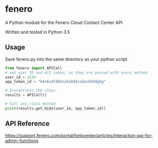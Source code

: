 # fenero
A Python module for the Fenero Cloud Contact Center API

Written and tested in Python 3.5

## Usage

Save fenero.py into the same directory as your python script

```python
from fenero import APICall
# set user ID and API token, as they are passed with every method
user_id = 1234 
app_token_id = "b4v6sdf484ca9s8d4csdac654dgkg"

# Instantiate the class
results = APICall()

# Call any class method
print(results.get_dids(user_id, app_token_id))
```

## API Reference

https://support.fenero.com/portal/helpcenter/articles/interaction-api-for-admin-functions


